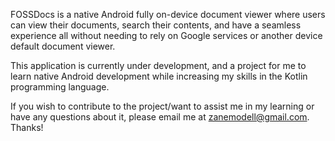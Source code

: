 FOSSDocs is a native Android fully on-device document viewer where users can view their documents, search their contents, and have a seamless experience all without needing to rely on Google services or another device default document viewer. 

This application is currently under development, and a project for me to learn native Android development while increasing my skills in the Kotlin programming language. 

If you wish to contribute to the project/want to assist me in my learning or have any questions about it, please email me at zanemodell@gmail.com. Thanks!
